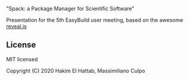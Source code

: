 "Spack: a Package Manager for Scientific Software"
 
Presentation for the 5th EasyBuild user meeting, based on the awesome [reveal.js](https://github.com/hakimel/reveal.js)

## License

MIT licensed

Copyright (C) 2020 Hakim El Hattab, Massimiliano Culpo

